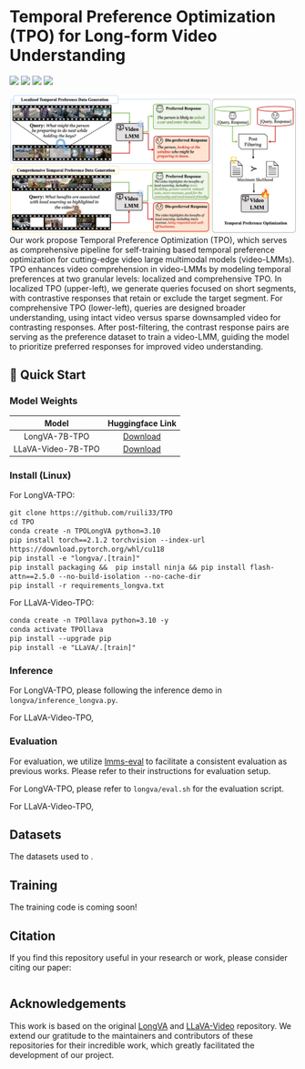 # Temporal Preference Optimization (TPO) for Long-form Video Understanding

<a href='https://arxiv.org/abs/2410.17434'><img src='https://img.shields.io/badge/arXiv-paper-red'></a> <a href='https://vision-cair.github.io/LongVU'><img src='https://img.shields.io/badge/project-LongVU-blue'></a> <a href='https://huggingface.co/spaces/Vision-CAIR/LongVU'><img src='https://img.shields.io/badge/demo-space-blue'></a> <a href='https://huggingface.co/collections/ruili0/temporal-preference-optimization-67874b451f65db189fa35e10'><img src='https://img.shields.io/badge/model-checkpoints-yellow'></a> 


<img src="asset/cvpr_figure_TPO.png"></img>
Our work propose Temporal Preference Optimization (TPO), which serves as comprehensive pipeline for self-training based temporal preference optimization for cutting-edge video large multimodal models (video-LMMs). TPO enhances video comprehension in video-LMMs by modeling temporal preferences at two granular levels: localized and comprehensive TPO. In localized TPO (upper-left), we generate queries focused on short segments, with contrastive responses that retain or exclude the target segment. For comprehensive TPO (lower-left),  queries are designed broader understanding, using intact video versus sparse downsampled video for contrasting responses. After post-filtering, the contrast response pairs are serving as the  preference dataset to train a video-LMM, guiding the model to prioritize preferred responses for improved video understanding.


## :rocket: Quick Start

### Model Weights

| Model | Huggingface Link  |
:--------------------------:| :--------------------------:|
| LongVA-7B-TPO | [Download](https://huggingface.co/ruili0/LongVA-7B-TPO) |  
| LLaVA-Video-7B-TPO | [Download](https://huggingface.co/ruili0/LLaVA-Video-7B-TPO) |


### Install (Linux)
For  LongVA-TPO:
```
git clone https://github.com/ruili33/TPO
cd TPO
conda create -n TPOLongVA python=3.10
pip install torch==2.1.2 torchvision --index-url https://download.pytorch.org/whl/cu118
pip install -e "longva/.[train]"
pip install packaging &&  pip install ninja && pip install flash-attn==2.5.0 --no-build-isolation --no-cache-dir
pip install -r requirements_longva.txt
```

For LLaVA-Video-TPO:
```
conda create -n TPOllava python=3.10 -y
conda activate TPOllava
pip install --upgrade pip 
pip install -e "LLaVA/.[train]"
```

### Inference

For LongVA-TPO, please following the inference demo in `longva/inference_longva.py`.

For LLaVA-Video-TPO,

### Evaluation

For evaluation, we utilize [lmms-eval](https://github.com/EvolvingLMMs-Lab/lmms-eval) to facilitate a consistent evaluation as previous works. Please refer to their instructions for evaluation setup.

For LongVA-TPO, please refer to `longva/eval.sh` for the evaluation script.

For LLaVA-Video-TPO,

## Datasets
The datasets used to .

## Training

The training code is coming soon!

## Citation

If you find this repository useful in your research or work, please consider citing our paper:
```

```


## Acknowledgements

This work is based on the original [LongVA](https://github.com/EvolvingLMMs-Lab/LongVA) and [LLaVA-Video](https://github.com/LLaVA-VL/LLaVA-NeXT) repository. We extend our gratitude to the maintainers and contributors of these repositories for their incredible work, which greatly facilitated the development of our project.